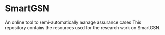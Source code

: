 # SmartGSN
An online tool to semi-automatically manage assurance cases
This repository contains the resources used for the research work on SmartGSN.
